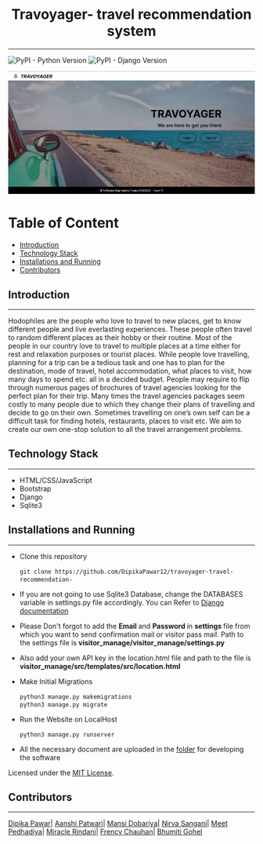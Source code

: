 <h1 align = "center">
    Travoyager- travel recommendation  system
</h1>

---

<img alt="PyPI - Python Version" src="https://img.shields.io/badge/python%20vesion-3.7.4-green"> <img alt="PyPI - Django Version" src="https://img.shields.io/badge/django%20version-3.0.6-blue">

<p>
<img src = "main.PNG">
</p>

<h1>Table of Content</h1>

- [Introduction](#introduction)
- [Technology Stack](#technology-stack)
- [Installations and Running](#installations-and-running)
- [Contributors](#contributors)



## Introduction

---
Hodophiles are the people who love to travel to new places, get to know different people and live everlasting experiences. These people often travel to random different places as their hobby or their routine. Most of the people in our country love to travel to multiple places at a time either for rest and relaxation purposes or tourist places. While people love travelling, planning for a trip can be a tedious task and one has to plan for the destination, mode of travel, hotel accommodation, what places to visit, how many days to spend etc. all in a decided budget. People may require to flip through numerous pages of brochures of travel agencies looking for the perfect plan for their trip. Many times the travel agencies packages seem costly to many people due to which they change their plans of travelling and decide to go on their own. Sometimes travelling on one’s own self can be a difficult task for finding hotels, restaurants, places to visit etc. We aim to create our own one-stop solution to all the travel arrangement problems.


## Technology Stack

---

- HTML/CSS/JavaScript
- Bootstrap
- Django
- Sqlite3

## Installations and Running

---

- Clone this repository

  ```
  git clone https://github.com/DipikaPawar12/travoyager-travel-recommendation-
  ```

- If you are not going to use Sqlite3 Database, change the DATABASES variable in settings.py file accordingly. You can Refer to [Django documentation](https://docs.djangoproject.com/en/3.0/ref/databases/)

- Please Don't forgot to add the <strong> Email </strong> and <strong>Password </strong> in <strong> settings </strong> file from which you want to send confirmation mail or visitor pass mail. Path to the settings file is <strong> visitor_manage/visitor_manage/settings.py </strong>

- Also add your own API key in the location.html file and path to the file is <strong>visitor_manage/src/templates/src/location.html </strong>

- Make Initial Migrations

  ```
  python3 manage.py makemigrations
  python3 manage.py migrate
  ```

- Run the Website on LocalHost
  ```
  python3 manage.py runserver
  ```
- All the necessary document are uploaded in the [folder](https://github.com/DipikaPawar12/travoyager-travel-recommendation-/tree/main/reports) for developing the software

Licensed under the [MIT License](LICENSE).

## Contributors

---
[Dipika Pawar](https://github.com/DipikaPawar12)| [Aanshi Patwari](https://github.com/aanshi18)| [Mansi Dobariya](https://github.com/mansi-ctrl)| [Nirva Sangani](https://github.com/nirvasangani)| [Meet Pedhadiya](https://github.com/MeeTP1310)| [Miracle Rindani](https://github.com/mrindani)| [Frency Chauhan](https://github.com/Frency-Chauhan)| [Bhumiti Gohel](https://github.com/bhumiti28)
